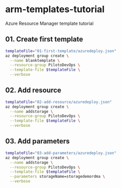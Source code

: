 # arm-templates-tutorial
Azure Resource Manager template tutorial

## 01. Create first template

```bash
templateFile="01-first-template/azuredeploy.json"
az deployment group create \
  --name blanktemplate \
  --resource-group PilotoDevOps \
  --template-file $templateFile \
  --verbose
```

## 02. Add resource

```bash
templateFile="02-add-resource/azuredeploy.json"
az deployment group create \
  --name addstorage \
  --resource-group PilotoDevOps \
  --template-file $templateFile \
  --verbose
```

## 03. Add parameters

```bash
templateFile="03-add-parameters/azuredeploy.json"
az deployment group create \
  --name addstorage \
  --resource-group PilotoDevOps \
  --template-file $templateFile \
  --parameters storageName=storagedemordma \
  --verbose
```